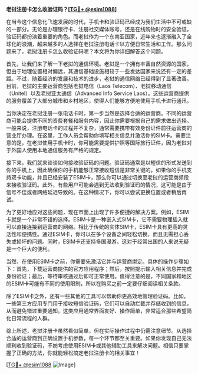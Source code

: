 **老挝注册卡怎么收验证码？[[TG💪+ @esim1088](https://t.me/s/esim1088)]**

在当今这个信息化飞速发展的时代，手机卡和验证码已经成为我们生活中不可或缺的一部分。无论是办理银行卡、注册社交媒体账号，还是在线购物时的安全验证，验证码都扮演着重要的角色。而老挝作为一个东南亚国家，近年来也逐渐融入了全球化的浪潮，越来越多的人选择在老挝注册电话卡以方便日常生活和工作。那么问题来了，老挝注册卡怎么收验证码呢？本文将为你详细解答这个问题。

首先，让我们来了解一下老挝的通信环境。老挝是一个拥有丰富自然资源的国家，但由于地理位置相对偏远，其通信基础设施相较于一些发达国家来说还有一定的差距。不过，随着经济的发展和技术的进步，老挝的通信网络已经得到了显著改善。目前，老挝的主要运营商包括老挝电信（Laos Telecom）、老挝移动通信（Unitel）以及老挝亚太通信（Advanced Info Service Laos）。这些运营商提供的服务覆盖了大部分城市和乡村地区，使得人们能够方便地使用手机卡进行通讯。

当你决定在老挝注册一张电话卡时，第一步当然是选择合适的运营商。不同的运营商可能会提供不同的资费套餐和服务内容，因此你需要根据自己的需求做出选择。一般来说，注册电话卡的过程并不复杂，通常需要携带有效身份证件前往运营商的营业厅办理。在这里，工作人员会帮助你填写相关信息并激活你的SIM卡。需要注意的是，在老挝使用手机卡时，你可能需要提供护照等国际旅行证件，因为老挝对于外国人使用本地通信服务有严格的规定。

接下来，我们就来谈谈如何接收验证码的问题。验证码通常是以短信的形式发送到你的手机上，因此确保你的手机能够正常接收短信是非常关键的。如果你的手机支持双卡功能，并且已经安装了ESIM卡，那么你可以通过切换至老挝的运营商频段来接收验证码。此外，有些用户可能会遇到无法收到验证码的情况，这可能是由于信号不佳或者网络延迟导致的。在这种情况下，你可以尝试更换位置或者稍后再试。

为了更好地应对这些问题，现在市面上出现了许多便捷的解决方案。例如，ESIM卡就是一个非常不错的选择。ESIM卡是一种嵌入式SIM卡，它不需要物理插入就可以直接连接到运营商的网络。相比于传统的实体SIM卡，ESIM卡具有更高的灵活性和便携性。通过ESIM卡，你可以在多个设备之间轻松切换，而且无需担心丢失或损坏的问题。同时，ESIM卡还支持多国漫游，这对于经常出国的人来说无疑是一个巨大的便利。

当然，在使用ESIM卡之前，你需要先激活它并与运营商绑定。具体的操作步骤如下：首先，下载运营商提供的官方应用程序；然后，按照提示输入相关信息并完成身份验证；最后，等待审核通过后即可正常使用。值得注意的是，不同国家和地区的ESIM卡可能有不同的使用限制，所以在购买之前一定要仔细阅读相关条款。

除了ESIM卡之外，还有一些其他的工具可以帮助你更高效地管理验证码。比如，一些第三方应用专门用于接收短信验证码，它们可以自动拦截并存储收到的信息，从而避免错过重要通知。这类应用通常界面友好、操作简单，非常适合那些希望简化日常流程的人群。

综上所述，老挝注册卡虽然看似简单，但在实际操作过程中仍需注意细节。从选择合适的运营商到正确设置手机参数，每一个环节都至关重要。如果你发现自己无法顺利收到验证码，不妨考虑使用ESIM卡或其他辅助工具来解决问题。相信只要掌握了正确的方法，你就能轻松搞定老挝注册卡的相关事宜！

[[TG💪+ @esim1088](https://t.me/s/esim1088) ![Image](https://i.postimg.cc/4NQfJmqS/Snipaste-2025-05-13-00-14-12.png)]